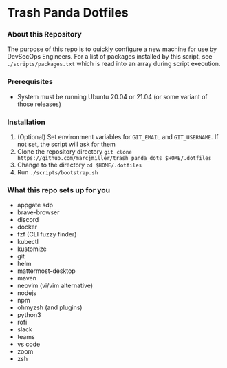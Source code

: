 # Trash Panda Dotfiles

### About this Repository
The purpose of this repo is to quickly configure a new machine for use by DevSecOps Engineers. For a list of packages installed by this script, see `./scripts/packages.txt` which is read into an array during script execution.

### Prerequisites
- System must be running Ubuntu 20.04 or 21.04 (or some variant of those releases)

### Installation
1. (Optional) Set environment variables for `GIT_EMAIL` and `GIT_USERNAME`. If not set, the script will ask for them
2. Clone the repository  directory
```git clone https://github.com/marcjmiller/trash_panda_dots $HOME/.dotfiles```
3. Change to the directory
```cd $HOME/.dotfiles```
4. Run
```./scripts/bootstrap.sh```

### What this repo sets up for you
- appgate sdp
- brave-browser
- discord
- docker
- fzf (CLI fuzzy finder)
- kubectl
- kustomize
- git
- helm
- mattermost-desktop
- maven
- neovim (vi/vim alternative)
- nodejs
- npm
- ohmyzsh (and plugins)
- python3
- rofi
- slack
- teams
- vs code
- zoom
- zsh
